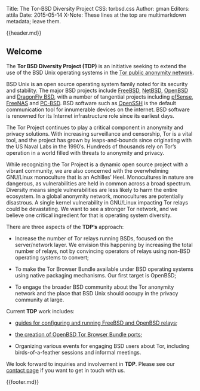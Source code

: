 Title: The Tor-BSD Diversity Project
CSS: torbsd.css
Author: gman
Editors: attila
Date: 2015-05-14
X-Note: These lines at the top are multimarkdown metadata; leave them.

{{header.md}}

## Welcome ##

The __Tor BSD Diversity Project (TDP)__ is an initiative seeking to
extend the use of the BSD Unix operating systems in the
[Tor public anonymity network](https://www.torproject.org).

BSD Unix is an open source operating system family noted for its
security and stability. The major BSD projects include
[FreeBSD](https://www.freebsd.org), [NetBSD](https://www.netbsd.org),
[OpenBSD](http://www.openbsd.org) and
[DragonFly BSD](http://www.dragonflybsd.org), with a number of
tangential projects including [pfSense](https://www.pfsense.org),
[FreeNAS](https://www.freenas.org) and
[PC-BSD](https://www.pcbsd.org). BSD software such as
[OpenSSH](http://www.openssh.com) is the default communication tool
for innumerable devices on the internet. BSD software is renowned for
its Internet infrastructure role since its earliest days.

The Tor Project continues to play a critical component in anonymity
and privacy solutions. With increasing surveillance and censorship,
Tor is a vital tool, and the project has grown by leaps-and-bounds
since originating with the US Naval Labs in the 1990’s. Hundreds of
thousands rely on Tor’s operation in a world filled with threats to
anonymity and privacy.

While recognizing the Tor Project is a dynamic open source project
with a vibrant community, we are also concerned with the overwhelming
GNU/Linux monoculture that is an Achilles’ Heel. Monocultures in
nature are dangerous, as vulnerabilities are held in common across a
broad spectrum. Diversity means single vulnerabilities are less likely
to harm the entire ecosystem. In a global anonymity network,
monocultures are potentially disastrous. A single kernel vulnerability
in GNU/Linux impacting Tor relays could be devastating. We want to see
a stronger Tor network, and we believe one critical ingredient for
that is operating system diversity.

There are three aspects of the __TDP’s__ approach:

* Increase the number of Tor relays running BSDs, focused on the
  server/network layer.  We envision this happening by increasing the
  total number of relays, not by convincing operators of relays using
  non-BSD operating systems to convert;

* To make the Tor Browser Bundle available under BSD operating systems
  using native packaging mechanisms.  Our first target is OpenBSD;

* To engage the broader BSD community about the Tor anonymity network
  and the place that BSD Unix should occupy in the privacy community
  at large.

Current __TDP__ work includes:

* [guides for configuring and running FreeBSD and OpenBSD relays](relay-guides.html);

* [the creation of OpenBSD Tor Browser Bundle ports](https://github.com/torbsd/openbsd-ports);

* Organizing various events for engaging BSD users about Tor,
  including birds-of-a-feather sessions and informal meetings.

We look forward to inquiries and involvement in __TDP__.  Please see
our [contact page](contact.html) if you want to get in touch with us.

{{footer.md}}
